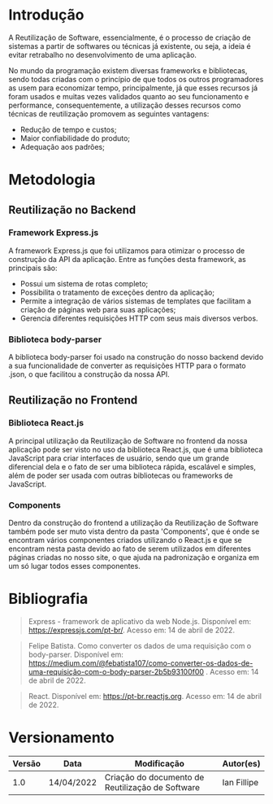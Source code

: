 # Introdução

A Reutilização de Software, essencialmente, é o processo de criação de sistemas a partir de softwares ou técnicas já existente, ou seja, a ideia é evitar retrabalho no desenvolvimento de uma aplicação.

No mundo da programação existem diversas frameworks e bibliotecas, sendo todas criadas com o princípio de que todos os outros programadores as usem para economizar tempo, principalmente, já que esses recursos já foram usados e muitas vezes validados quanto ao seu funcionamento e performance, consequentemente, a utilização desses recursos como técnicas de reutilização promovem as seguintes vantagens:

- Redução de tempo e custos;
- Maior confiabilidade do produto;
- Adequação aos padrões;

# Metodologia

## Reutilização no Backend

### Framework Express.js

A framework Express.js que foi utilizamos para otimizar o processo de construção da API da aplicação. Entre as funções desta framework, as principais são:

- Possui um sistema de rotas completo;
- Possibilita o tratamento de exceções dentro da aplicação;
- Permite a integração de vários sistemas de templates que facilitam a criação de páginas web para suas aplicações;
- Gerencia diferentes requisições HTTP com seus mais diversos verbos.

### Biblioteca body-parser

A biblioteca body-parser foi usado na construção do nosso backend devido a sua funcionalidade de converter as requisições HTTP para o formato .json, o que facilitou a construção da nossa API.

## Reutilização no Frontend

### Biblioteca React.js

A principal utilização da Reutilização de Software no frontend da nossa aplicação pode ser visto no uso da biblioteca React.js, que é uma biblioteca JavaScript para criar interfaces de usuário, sendo que um grande diferencial dela e o fato de ser uma biblioteca rápida, escalável e simples, além de poder ser usada com outras bibliotecas ou frameworks de JavaScript.

### Components

Dentro da construção do frontend a utilização da Reutilização de Software também pode ser muto vista dentro da pasta 'Components', que é onde se encontram vários componentes criados utilizando o React.js e que se encontram nesta pasta devido ao fato de serem utilizados em diferentes páginas criadas no nosso site, o que ajuda na padronização e organiza em um só lugar todos esses componentes.

# Bibliografia

> Express - framework de aplicativo da web Node.js. Disponível em: <https://expressjs.com/pt-br/>. Acesso em: 14 de abril de 2022.

> Felipe Batista. Como converter os dados de uma requisição com o body-parser. Disponível em: <https://medium.com/@febatista107/como-converter-os-dados-de-uma-requisição-com-o-body-parser-2b5b93100f00> . Acesso em: 14 de abril de 2022.

> React. Disponível em: <https://pt-br.reactjs.org>. Acesso em: 14 de abril de 2022.

# Versionamento

Versão | Data | Modificação | Autor(es) |
|--|--|--|--|
|1.0|14/04/2022|Criação do documento de Reutilização de Software|Ian Fillipe|